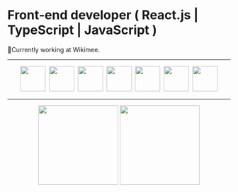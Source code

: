 <h1>
 Front-end developer ( React.js | TypeScript | JavaScript )
</h1>
<p>
  💼Currently working at Wikimee.
</p>
<hr>
<div style="display: inline_block" align="center">
  <img height="57" src="https://cdn.jsdelivr.net/gh/devicons/devicon/icons/react/react-original.svg">&nbsp;
  <img height="57" src="https://cdn.jsdelivr.net/gh/devicons/devicon/icons/typescript/typescript-original.svg">&nbsp;
  <img height="57" src="https://cdn.jsdelivr.net/gh/devicons/devicon/icons/javascript/javascript-original.svg">&nbsp;
  <img height="57" src="https://cdn.jsdelivr.net/gh/devicons/devicon/icons/python/python-original.svg">&nbsp;
  <img height="57" src="https://cdn.jsdelivr.net/gh/devicons/devicon/icons/html5/html5-original.svg">&nbsp;
  <img height="57" src="https://cdn.jsdelivr.net/gh/devicons/devicon/icons/css3/css3-original.svg">&nbsp;
  <img height="57" src="https://cdn.jsdelivr.net/gh/devicons/devicon/icons/vscode/vscode-original.svg">
</div>

<hr>

<div align="center">
  <img height="180em" src="https://github-readme-stats.vercel.app/api/top-langs/?username=FelipeStafoge&layout=compact&langs_count=6&theme=tokyonight">
  <img height="180em" src="https://github-readme-stats.vercel.app/api?username=FelipeStafoge&show_icons=true&theme=tokyonight&include_all_commits=true&count_private=true">
</div>
